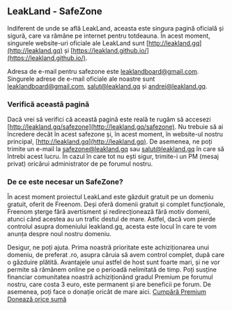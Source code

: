 ## LeakLand - SafeZone

Indiferent de unde se află LeakLand, aceasta este singura pagină oficială și sigură, care va rămâne pe internet pentru totdeauna. În acest moment, singurele website-uri oficiale ale LeakLand sunt [http://leakland.gq](http://leakland.gq) și [https://leakland.github.io/](https://leakland.github.io/). 

Adresa de e-mail pentru safezone este leaklandboard@gmail.com. Singurele adrese de e-mail oficiale ale noastre sunt leaklandboard@gmail.com, salut@leakland.gq și andrei@leakland.gq.

### Verifică această pagină

Dacă vrei să verifici că această pagină este reală te rugăm să accesezi [http://leakland.gq/safezone](http://leakland.gq/safezone). Nu trebuie să ai încredere decât în acest safezone și, în acest moment, în website-ul nostru principal, [http://leakland.gq](http://leakland.gq). De asemenea, ne poți trimite un e-mail la safezone@leakland.gq sau salut@leakland.gq în care să întrebi acest lucru. În cazul în care tot nu ești sigur, trimite-i un PM (mesaj privat) oricărui administrator de pe forumul nostru.

### De ce este necesar un SafeZone?

În acest moment proiectul LeakLand este găzduit gratuit pe un domeniu gratuit, oferit de Freenom. Deși oferă domenii gratuit și complet funcționale, Freenom șterge fără avertisment și redirecționează fără motiv domenii, atunci când acestea au un trafic destul de mare. Astfel, dacă vom pierde controlul asupra domeniului leakland.gq, acesta este locul în care te vom anunța despre noul nostru domeniu.

Desigur, ne poți ajuta. Prima noastră prioritate este achiziționarea unui domeniu, de preferat .ro, asupra căruia să avem control complet, după care o găzduire plătită. Avantajele unui astfel de host sunt foarte mari, și ne vor permite să rămânem online pe o perioadă nelimitată de timp. Poți susține financiar comunitatea noastră achiziționând gradul Premium pe forumul nostru, care costa 3 euro, este permanent și are beneficii pe forum. De asemenea, poți face o donație oricât de mare aici. [Cumpără Premium](http://leakland.gq/)  [Donează orice sumă](http://leakland.gq/)
